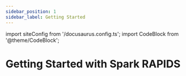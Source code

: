 ```yaml
---
sidebar_position: 1
sidebar_label: Getting Started
---
```

import siteConfig from '/docusaurus.config.ts';
import CodeBlock from '@theme/CodeBlock';

# Getting Started with Spark RAPIDS
